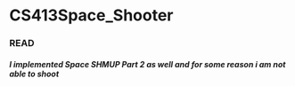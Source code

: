 # CS413Space_Shooter


### READ

##### I implemented Space SHMUP Part 2 as well and for some reason i am not able to shoot
